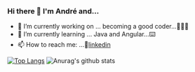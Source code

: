
<!--![](https://github.com/AndrehW27/AndrehW27/blob/master/ReadmeImageGithub.jpg)

<img src="https://github.com/AndrehW27/AndrehW27/blob/master/ReadmeImageGithub.jpg" width="600" height="300" />
-->
### Hi there 👋 I'm André and...

- 🔭 I’m currently working on ... becoming a good coder...👨🏻‍💻
- 🌱 I’m currently learning ... Java and Angular...⌨️
- 📫 How to reach me: ...👔[linkedin](https://www.linkedin.com/in/andrecarvalho3/)

[![Top Langs](https://github-readme-stats.vercel.app/api/top-langs/?username=andrehw27&layout=compact&theme=merko)](https://github.com/anuraghazra/github-readme-stats) 
![Anurag's github stats](https://github-readme-stats.vercel.app/api?username=andrehw27&show_icons=true&theme=merko)   



<!--COMMENTS
https://github.com/anuraghazra/github-readme-stats#top-languages-card
-->



